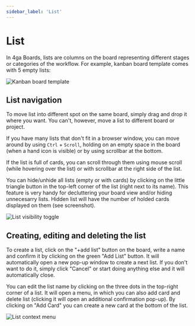 ```yaml
---
sidebar_label: 'List'
---
```


# List
In 4ga Boards, lists are columns on the board representing different stages or categories of the workflow. For example, kanban board template comes with 5 empty lists:

![Kanban board template](/img/boardkanban_en.png)

## List navigation
To move list into different spot on the same board, simply drag and drop it where you want. You can't, however, move a list to different board or project.

If you have many lists that don't fit in a browser window, you can move around by using `Ctrl` + `Scroll`, holding on an empty space in the board (when a hand icon is visible) or by using scrollbar at the bottom.

If the list is full of cards, you can scroll through them using mouse scroll (while hovering over the list) or with scrollbar at the right side of the list.

You can hide/unhide all lists (empty or with cards) by clicking on the little triangle button in the top-left corner of the list (right next to its name). This feature is very handy for decluttering your board view and/or hiding unnecesarry lists. Hidden list will have the number of holded cards displayed on them (see screenshot).

![List visibility toggle](/img/listhide_en.png)

## Creating, editing and deleting the list
To create a list, click on the "+add list" button on the board, write a name and confirm it by clicking on the green "Add List" button. It will automatically open a new pop-up window to create a next list. If you don't want to do it, simply click "Cancel" or start doing anything else and it will automatically close.

You can edit the list name by clicking on the three dots in the top-right corner of a list. It will open a menu, in which you can also add card and delete list (clicking it will open an additional confirmation pop-up). By clicking on "Add Card" you can create a new card at the bottom of the list.

![List context menu](/img/listmenu_en.png)
